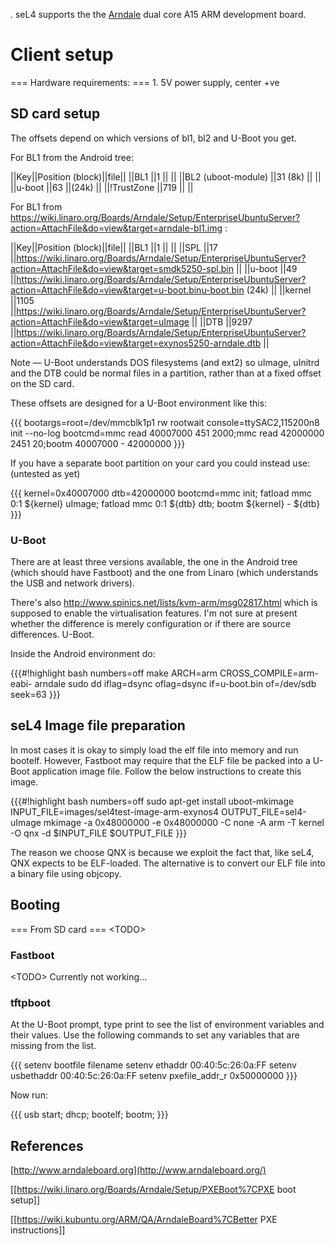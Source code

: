   . seL4 supports the the
  [Arndale](http://www.arndaleboard.org/wiki/index.php/Main_Page)
  dual core A15 ARM development board.

# Client setup
 === Hardware requirements: === 1. 5V power supply,
center +ve

## SD card setup
 The offsets depend on which versions of bl1, bl2 and
U-Boot you get.

For BL1 from the Android tree:

||Key||Position (block)||file|| ||BL1 ||1 || || ||BL2 (uboot-module)
||31 (8k) || || ||u-boot ||63 ||(24k) || ||!TrustZone ||719 || ||

For BL1 from
<https://wiki.linaro.org/Boards/Arndale/Setup/EnterpriseUbuntuServer?action=AttachFile&do=view&target=arndale-bl1.img>
:

||Key||Position (block)||file|| ||BL1 ||1 || || ||SPL ||17
||<https://wiki.linaro.org/Boards/Arndale/Setup/EnterpriseUbuntuServer?action=AttachFile&do=view&target=smdk5250-spl.bin>
|| ||u-boot ||49
||<https://wiki.linaro.org/Boards/Arndale/Setup/EnterpriseUbuntuServer?action=AttachFile&do=view&target=u-boot.binu-boot.bin>
(24k) || ||kernel ||1105
||<https://wiki.linaro.org/Boards/Arndale/Setup/EnterpriseUbuntuServer?action=AttachFile&do=view&target=uImage>
|| ||DTB ||9297
||<https://wiki.linaro.org/Boards/Arndale/Setup/EnterpriseUbuntuServer?action=AttachFile&do=view&target=exynos5250-arndale.dtb>
||

Note — U-Boot understands DOS filesystems (and ext2) so uImage, uInitrd
and the DTB could be normal files in a partition, rather than at a fixed
offset on the SD card.

These offsets are designed for a U-Boot environment like this:

{{{ bootargs=root=/dev/mmcblk1p1 rw rootwait console=ttySAC2,115200n8
init --no-log bootcmd=mmc read 40007000 451 2000;mmc read 42000000 2451
20;bootm 40007000 - 42000000 }}}

If you have a separate boot partition on your card you could instead
use: (untested as yet)

{{{ kernel=0x40007000 dtb=42000000 bootcmd=mmc init; fatload mmc 0:1
\${kernel} uImage; fatload mmc 0:1 \${dtb} dtb; bootm \${kernel} -
\${dtb} }}}

### U-Boot
 There are at least three versions available, the one in
the Android tree (which should have Fastboot) and the one from Linaro
(which understands the USB and network drivers).

There's also <http://www.spinics.net/lists/kvm-arm/msg02817.html> which
is supposed to enable the virtualisation features. I'm not sure at
present whether the difference is merely configuration or if there are
source differences. U-Boot.

Inside the Android environment do:

{{{\#!highlight bash numbers=off make ARCH=arm CROSS\_COMPILE=arm-eabi-
arndale sudo dd iflag=dsync oflag=dsync if=u-boot.bin of=/dev/sdb
seek=63 }}}

## seL4 Image file preparation
 In most cases it is okay to simply
load the elf file into memory and run bootelf. However, Fastboot may
require that the ELF file be packed into a U-Boot application image
file. Follow the below instructions to create this image.

{{{\#!highlight bash numbers=off sudo apt-get install uboot-mkimage
INPUT\_FILE=images/sel4test-image-arm-exynos4 OUTPUT\_FILE=sel4-uImage
mkimage -a 0x48000000 -e 0x48000000 -C none -A arm -T kernel -O qnx -d
\$INPUT\_FILE \$OUTPUT\_FILE }}}

The reason we choose QNX is because we exploit the fact that, like seL4,
QNX expects to be ELF-loaded. The alternative is to convert our ELF file
into a binary file using objcopy.

## Booting
 === From SD card === &lt;TODO&gt;

### Fastboot
 &lt;TODO&gt; Currently not working...

### tftpboot
 At the U-Boot prompt, type print to see the list of
environment variables and their values. Use the following commands to
set any variables that are missing from the list.

{{{ setenv bootfile filename setenv ethaddr 00:40:5c:26:0a:FF setenv
usbethaddr 00:40:5c:26:0a:FF setenv pxefile\_addr\_r 0x50000000 }}}

Now run:

{{{ usb start; dhcp; bootelf; bootm; }}}

## References

[http://www.arndaleboard.org](http://www.arndaleboard.org/)

\[\[<https://wiki.linaro.org/Boards/Arndale/Setup/PXEBoot%7CPXE> boot
setup\]\]

\[\[<https://wiki.kubuntu.org/ARM/QA/ArndaleBoard%7CBetter> PXE
instructions\]\]
